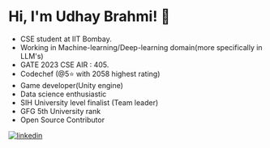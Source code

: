 
# Hi, I'm Udhay Brahmi! 👋
- CSE student at IIT Bombay.
- Working in Machine-learning/Deep-learning domain(more specifically in LLM's)
- GATE 2023 CSE AIR : 405.
- Codechef (@5⭐ with 2058 highest rating)
- Game developer(Unity engine) 
- Data science enthusiastic
- SIH University level finalist (Team leader)
- GFG 5th University rank
- Open Source Contributor
  
[![linkedin](https://img.shields.io/badge/linkedin-0A66C2?style=for-the-badge&logo=linkedin&logoColor=white)](https://www.linkedin.com/in/udhay-brahmi-6330591b5/)

